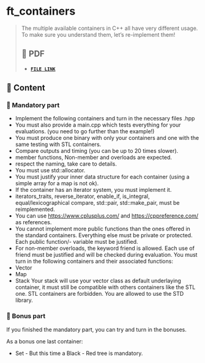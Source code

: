 # ft_containers


> The multiple available containers in C++ all have very different usage. To make sure you understand them, let’s re-implement them!
> ## 📝 PDF
>
> - [**`FILE LINK`**]()

## 🚀 Content

### 🚩 Mandatory part

 - Implement the following containers and turn in the necessary files <container>.hpp
 - You must also provide a main.cpp which tests everything for your evaluations. (you need to go further than the example!)
 - You must produce one binary with only your containers and one with the same testing with STL containers.
 - Compare outputs and timing (you can be up to 20 times slower).
 - member functions, Non-member and overloads are expected.
 - respect the naming, take care to details.
 - You must use std::allocator.
 - You must justify your inner data structure for each container (using a simple array for a map is not ok).
 - If the container has an iterator system, you must implement it.
 - iterators_traits, reverse_iterator, enable_if, is_integral, equal/lexicographical compare, std::pair, std::make_pair, must be reimplemented.
 - You can use https://www.cplusplus.com/ and https://cppreference.com/ as references.
 - You cannot implement more public functions than the ones offered in the standard
	containers. Everything else must be private or protected. Each public function/- variable must be justified.
 - For non-member overloads, the keyword friend is allowed. Each use of friend must be justified and will be checked during evaluation.
	You must turn in the following containers and their associated functions:
 - Vector
 - Map
 - Stack
	Your stack will use your vector class as default underlaying container, it must still be compatible with others containers like the STL one.
STL containers are forbidden.
You are allowed to use the STD library.

### 🚩 Bonus part

If you finished the mandatory part, you can try and turn in the bonuses.

As a bonus one last container:
 - Set - But this time a Black - Red tree is mandatory.
